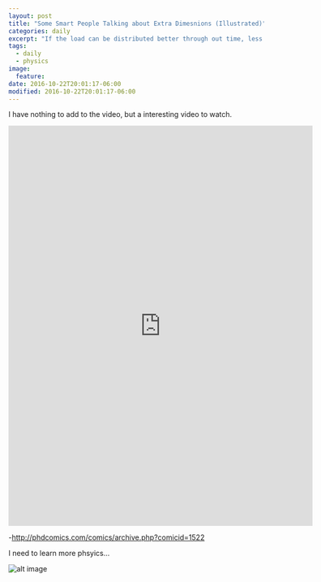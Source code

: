```yaml
---
layout: post
title: "Some Smart People Talking about Extra Dimesnions (Illustrated)"
categories: daily
excerpt: "If the load can be distributed better through out time, less infrastructure is needed, less resources are needed."
tags:
  - daily
  - physics
image:
  feature:
date: 2016-10-22T20:01:17-06:00
modified: 2016-10-22T20:01:17-06:00
---
```


I have nothing to add to the video, but a interesting video to watch.

<iframe width="600" height="789" src="https://www.youtube.com/embed/BMvT2sriq34" frameborder="0" allowfullscreen></iframe>

-http://phdcomics.com/comics/archive.php?comicid=1522

I need to learn more phsyics...

![alt image](http://67.media.tumblr.com/tumblr_lyc54f3pnU1qhap1n.jpg)
